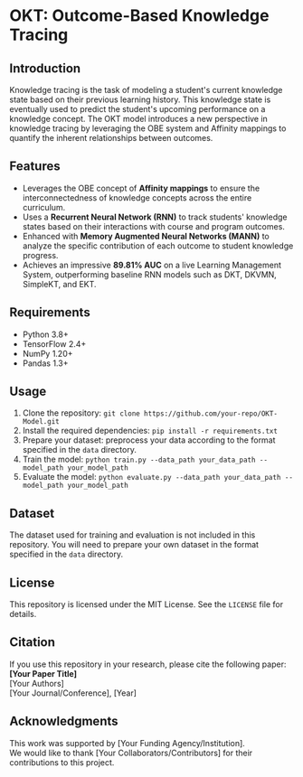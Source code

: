 <!DOCTYPE html>
<html lang="en">
<head>
  <meta charset="UTF-8">
  <title>OKT Model - README</title>
</head>
<body>

  <h1>OKT: Outcome-Based Knowledge Tracing</h1>

  <h2>Introduction</h2>
  <p>
    Knowledge tracing is the task of modeling a student's current knowledge state based on their previous learning history.
    This knowledge state is eventually used to predict the student's upcoming performance on a knowledge concept.
    The OKT model introduces a new perspective in knowledge tracing by leveraging the OBE system and Affinity mappings
    to quantify the inherent relationships between outcomes.
  </p>

  <h2>Features</h2>
  <ul>
    <li>Leverages the OBE concept of <strong>Affinity mappings</strong> to ensure the interconnectedness of knowledge concepts across the entire curriculum.</li>
    <li>Uses a <strong>Recurrent Neural Network (RNN)</strong> to track students' knowledge states based on their interactions with course and program outcomes.</li>
    <li>Enhanced with <strong>Memory Augmented Neural Networks (MANN)</strong> to analyze the specific contribution of each outcome to student knowledge progress.</li>
    <li>Achieves an impressive <strong>89.81% AUC</strong> on a live Learning Management System, outperforming baseline RNN models such as DKT, DKVMN, SimpleKT, and EKT.</li>
  </ul>

  <h2>Requirements</h2>
  <ul>
    <li>Python 3.8+</li>
    <li>TensorFlow 2.4+</li>
    <li>NumPy 1.20+</li>
    <li>Pandas 1.3+</li>
  </ul>

  <h2>Usage</h2>
  <ol>
    <li>Clone the repository: <code>git clone https://github.com/your-repo/OKT-Model.git</code></li>
    <li>Install the required dependencies: <code>pip install -r requirements.txt</code></li>
    <li>Prepare your dataset: preprocess your data according to the format specified in the <code>data</code> directory.</li>
    <li>Train the model: <code>python train.py --data_path your_data_path --model_path your_model_path</code></li>
    <li>Evaluate the model: <code>python evaluate.py --data_path your_data_path --model_path your_model_path</code></li>
  </ol>

  <h2>Dataset</h2>
  <p>
    The dataset used for training and evaluation is not included in this repository.
    You will need to prepare your own dataset in the format specified in the <code>data</code> directory.
  </p>

  <h2>License</h2>
  <p>
    This repository is licensed under the MIT License.
    See the <code>LICENSE</code> file for details.
  </p>

  <h2>Citation</h2>
  <p>
    If you use this repository in your research, please cite the following paper:<br>
    <strong>[Your Paper Title]</strong><br>
    [Your Authors]<br>
    [Your Journal/Conference], [Year]
  </p>

  <h2>Acknowledgments</h2>
  <p>
    This work was supported by [Your Funding Agency/Institution].<br>
    We would like to thank [Your Collaborators/Contributors] for their contributions to this project.
  </p>

</body>
</html>
